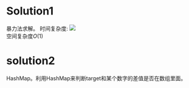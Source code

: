 # Solution1

暴力法求解。
时间复杂度: ![](http://latex.codecogs.com/gif.latex?\O(n^2))<br>
空间复杂度$O(1)$

# solution2

HashMap。利用HashMap来判断target和某个数字的差值是否在数组里面。
